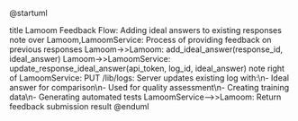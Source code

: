 @startuml

  title Lamoom Feedback Flow: Adding ideal answers to existing responses
  note over Lamoom,LamoomService: Process of providing feedback on previous responses
    Lamoom->>Lamoom: add_ideal_answer(response_id, ideal_answer)
    Lamoom->>LamoomService:  update_response_ideal_answer(api_token, log_id, ideal_answer)
    note right of LamoomService: PUT /lib/logs: Server updates existing log with:\n- Ideal answer for comparison\n- Used for quality assessment\n- Creating training data\n- Generating automated tests
    LamoomService-->>Lamoom: Return feedback submission result
  @enduml
